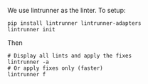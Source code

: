 We use lintrunner as the linter. To setup:

```
pip install lintrunner lintrunner-adapters
lintrunner init
```

Then

```
# Display all lints and apply the fixes
lintrunner -a
# Or apply fixes only (faster)
lintrunner f
```

